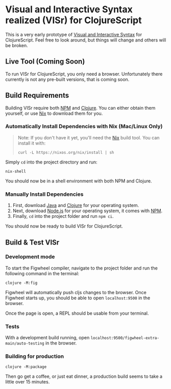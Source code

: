 # Visual and Interactive Syntax realized (VISr) for ClojureScript

This is a very early prototype of [Visual and Interactive Syntax][visr] for
ClojureScript. Feel free to look around, but things will change and others will
be broken.

## Live Tool (Coming Soon)

To run VISr for ClojureScript, you only need a browser. Unfortunately there
currently is not any pre-built versions, that is coming soon.

## Build Requirements

Building VISr require both [NPM][npm] and [Clojure][clojure]. You can either
obtain them yourself, or use [Nix][nix] to download them for you.

### Automatically Install Dependencies with Nix (Mac/Linux Only)

> Note: If you don't have it yet, you'll need the [Nix][nix] build tool. You can
> install it with:
>
> ```
> curl -L https://nixos.org/nix/install | sh
> ```

Simply `cd` into the project directory and run:

```
nix-shell
```

You should now be in a shell environment with both NPM and Clojure.

### Manually Install Dependencies

1. First, download [Java][java] and [Clojure][clojure] for your operating system.
2. Next, download [Node.js][npm] for your operating system, it comes with
   [NPM][npm].
3. Finally, `cd` into the project folder and run `npm ci`.

You should now be ready to build VISr for ClojureScript.

## Build & Test VISr

### Development mode

To start the Figwheel compiler, navigate to the project folder and run the
following command in the terminal:

```
clojure -M:fig
```

Figwheel will automatically push cljs changes to the browser.
Once Figwheel starts up, you should be able to open `localhost:9500` in the browser.

Once the page is open, a REPL should be usable from your terminal.

### Tests

With a development build running, open
`localhost:9500/figwheel-extra-main/auto-testing` in the browser.

### Building for production

```
clojure -M:package
```

Then go get a coffee, or just eat dinner, a production build seems 
to take a little over 15 minutes.

[visr]: https://dl.acm.org/doi/10.1145/3428290
[nodejs]: https://nodejs.org/en/
[npm]: https://www.npmjs.com/
[java]: https://www.java.com/en/
[clojure]: https://clojure.org/ 
[nix]: https://nixos.org/

